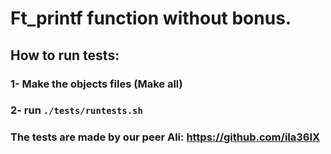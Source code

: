 # Ft_printf function without bonus.
## How to run tests:
### 1- Make the objects files (Make all)
### 2- run ```./tests/runtests.sh```
### The tests are made by our peer Ali: https://github.com/ila36IX
